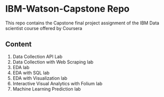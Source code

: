 # IBM-Watson-Capstone Repo
This repo contains the Capstone final project assignment of the IBM Data scientist course offered by Coursera 

## Content
1. Data Collection API Lab
2. Data Collection with Web Scraping lab
3. EDA lab
4. EDA with SQL lab
5. EDA with Visualization lab
6. Interactive Visual Analytics with Folium lab
7. Machine Learning Prediction lab
